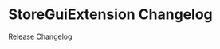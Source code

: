 # StoreGuiExtension Changelog

[Release Changelog](https://github.com/spryker/store-gui-extension/releases)
